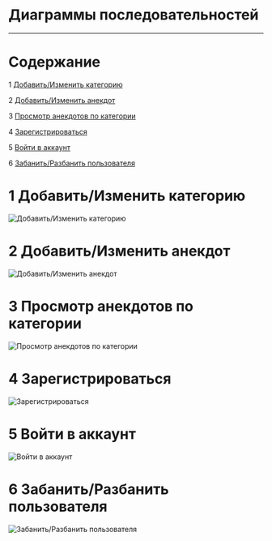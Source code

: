 # Диаграммы последовательностей
---

# Содержание
1 [Добавить/Изменить категорию](#add_category)  

2 [Добавить/Изменить анекдот](#add_joke)  

3 [Просмотр анекдотов по категории](#by_category)  

4 [Зарегистрироваться](#reg)  

5 [Войти в аккаунт](#login)

6 [Забанить/Разбанить пользователя](#ban_user)

<a name="add_category"/>

# 1 Добавить/Изменить категорию 
![Добавить/Изменить категорию](https://github.com/graschik/ViewingJokes/blob/master/Docs/System%20project/State/1s.png)

<a name="add_joke"/>

# 2 Добавить/Изменить анекдот
![Добавить/Изменить анекдот](https://github.com/graschik/ViewingJokes/blob/master/Docs/System%20project/State/2s.png)

<a name="by_category"/>

# 3 Просмотр анекдотов по категории
![Просмотр анекдотов по категории](https://github.com/graschik/ViewingJokes/blob/master/Docs/System%20project/State/3s.png)

<a name="reg"/>

# 4 Зарегистрироваться
![Зарегистрироваться](https://github.com/graschik/ViewingJokes/blob/master/Docs/System%20project/State/5s.png)

<a name="login"/>

# 5 Войти в аккаунт
![Войти в аккаунт](https://github.com/graschik/ViewingJokes/blob/master/Docs/System%20project/State/4s.png)

<a name="ban_user"/>

# 6 Забанить/Разбанить пользователя
![Забанить/Разбанить пользователя](https://github.com/graschik/ViewingJokes/blob/master/Docs/System%20project/State/6s.png)